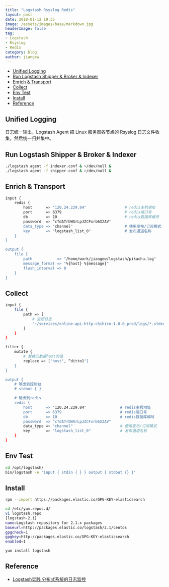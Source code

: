 ```yaml
---
title: "Logstash Rsyslog Redis"
layout: post
date: 2018-01-12 19:35
image: /assets/images/base/markdown.jpg
headerImage: false
tag:
- Logstash
- Rsyslog
- Redis
category: blog
author: jiangew
---
```


<!-- TOC -->

- [Unified Logging](#unified-logging)
- [Run Logstash Shipper & Broker & Indexer](#run-logstash-shipper--broker--indexer)
- [Enrich & Transport](#enrich--transport)
- [Collect](#collect)
- [Env Test](#env-test)
- [Install](#install)
- [Reference](#reference)

<!-- /TOC -->

## Unified Logging
日志统一输出，Logstash Agent 把 Linux 服务器各节点的 Rsyslog 日志文件收集，然后统一归并集中。

## Run Logstash Shipper & Broker & Indexer
```sh
./logstash agent -f indexer.conf & >/dev/null &
./logstash agent -f shipper.conf & >/dev/null &
```

## Enrich & Transport
```sh
input {
    redis { 
        host      => "120.24.229.84"                 # redis主机地址
        port      => 6379                            # redis端口号
        db        => 10                              # redis数据库编号
        password  => “cTdATrbWXrLpJZCFxrb6X2AV"
        data_type => "channel"                       # 使用发布/订阅模式
        key       => "logstash_list_0"               # 发布通道名称
    }
}

output {
    file { 
        path           => "/home/work/jiangew/logstash/pikachu.log"     # 指定写入文件路径
        message_format => "%{host} %{message}"                          # 指定写入格式
        flush_interval => 0                                             # 指定刷新间隔，0代表实时写入
    }
}
```

## Collect
```sh
input {
    file {
        path => [
            # 监控日志
            "~/services/online-api-http-chihiro-1.0.0_prod/logs/*.stderrout.log"
        ]
    }
}

filter {
    mutate {
        # 替换元数据host的值
        replace => ["host", “ditto1"]
    }
}

output {
    # 输出到控制台
    # stdout { }

    # 输出到redis
    redis {
        host      => "120.24.229.84"               # redis主机地址
        port      => 6379                          # redis端口号
        db        => 10                            # redis数据库编号
        password  => “cTdATrbWXrLpJZCFxrb6X2AV"
        data_type => "channel"                     # 使用发布/订阅模式
        key       => "logstash_list_0"             # 发布通道名称
    }
}
```

## Env Test
```sh
cd /opt/logstash/
bin/logstash -e 'input { stdin { } } output { stdout {} }'
```

## Install
```sh
rpm --import https://packages.elastic.co/GPG-KEY-elasticsearch

cd /etc/yum.repos.d/
vi logstash.repo
[logstash-2.1]
name=Logstash repository for 2.1.x packages
baseurl=http://packages.elastic.co/logstash/2.1/centos
gpgcheck=1
gpgkey=http://packages.elastic.co/GPG-KEY-elasticsearch
enabled=1

yum install logstash
```

## Reference
* [Logstash实践 分布式系统的日志监控](http://www.cnblogs.com/yiwenshengmei/p/4956033.html)
